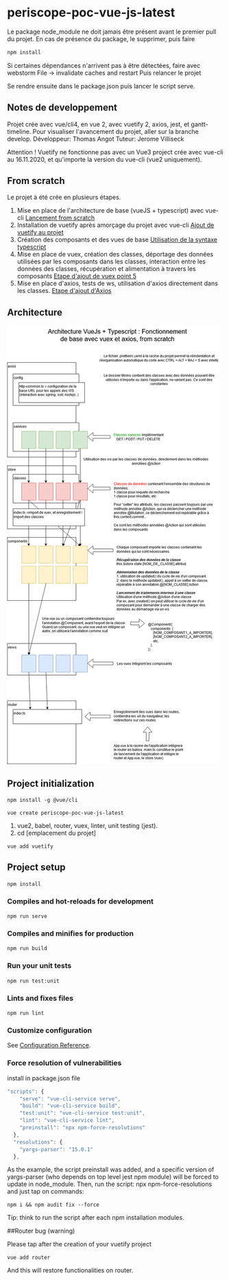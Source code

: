 # periscope-poc-vue-js-latest

Le package node_module ne doit jamais être présent avant le premier pull du projet. En cas
de présence du package, le supprimer, puis faire
```bash
npm install
```
Si certaines dépendances n'arrivent pas à être détectées, faire avec webstorm
File -> invalidate caches and restart
Puis relancer le projet

Se rendre ensuite dans le package.json puis lancer le script serve.

## Notes de developpement
Projet crée avec vue/cli4, en vue 2, avec vuetify 2, axios, jest, et gantt-timeline.
Pour visualiser l'avancement du projet, aller sur la branche develop.
Développeur: Thomas Angot
Tuteur: Jerome Villiseck

Attention ! Vuetify ne fonctionne pas avec un Vue3 project crée avec vue-cli au 16.11.2020, et qu'importe la version du vue-cli (vue2 uniquement).

## From scratch

Le projet à été crée en plusieurs étapes.
1. Mise en place de l'architecture de base (vueJS + typescript) avec vue-cli
   [Lancement from scratch](./documentation/VueJsTypescriptFromScratchInitializationNewProject.pdf)
1. Installation de vuetify après amorçage du projet avec vue-cli
   [Ajout de vuetify au projet](./documentation/VuetifyAddingAtTheProject.pdf)
1. Création des composants et des vues de base
   [Utilisation de la syntaxe typescript](./documentation/VueJsTypescriptFromScratchInitializationNewProject.pdf)
1. Mise en place de vuex, création des classes, déportage des données utilisées par les composants dans les classes, interaction entre les données des classes, récupération et alimentation à travers les composants
   [Etape d'ajout de vuex point 5](./documentation/VueJsTypescriptFromScratchInitializationNewProject.pdf)
1. Mise en place d'axios, tests de ws, utilisation d'axios directement dans les classes.
   [Etape d'ajout d'Axios](./documentation/VueXiosAxios.pdf)

## Architecture

![Architecture de Base](./documentation/ArchitectureDeBase.png)

## Project initialization
```
npm install -g @vue/cli
```

```
vue create periscope-poc-vue-js-latest
```
1. vue2, babel, router, vuex, linter, unit testing (jest).
2. cd [emplacement du projet]

```
vue add vuetify
```

## Project setup
```
npm install
```

### Compiles and hot-reloads for development
```
npm run serve
```

### Compiles and minifies for production
```
npm run build
```

### Run your unit tests
```
npm run test:unit
```

### Lints and fixes files
```
npm run lint
```

### Customize configuration
See [Configuration Reference](https://cli.vuejs.org/config/).


### Force resolution of vulnerabilities
install in package.json file
```javascript
"scripts": {
    "serve": "vue-cli-service serve",
    "build": "vue-cli-service build",
    "test:unit": "vue-cli-service test:unit",
    "lint": "vue-cli-service lint",
    "preinstall": "npx npm-force-resolutions"
  },
  "resolutions": {
    "yargs-parser": "15.0.1"
  },
```
As the example, the script preinstall was added, and a specific version of yargs-parser (who depends on top level jest npm module)
will be forced to update in node_module.
Then, run the script: npx npm-force-resolutions
and just tap on commands:
```
npm i && npm audit fix --force
```
Tip: think to run the script after each npm installation modules.

##Router bug (warning)

Please tap after the creation of your vuetify project

```
vue add router
```

And this will restore functionalities on router.
